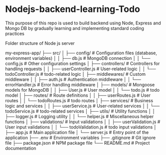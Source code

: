 # Nodejs-backend-learning-Todo 

This purpose of this repo is used to build backend using Node, Express and Mongo DB by gradually learning and implementing standard coding practices

Folder structure of Node js server

my-express-app/
├── src/
│   ├── config/                  # Configuration files (database, environment variables)
│   │   ├── db.js                # MongoDB connection
│   │   └── config.js            # Other configuration settings
│   ├── controllers/             # Controllers for handling requests
│   │   ├── userController.js     # User-related logic
│   │   └── todoController.js  # todo-related logic
│   ├── middlewares/             # Custom middleware
│   │   ├── auth.js              # Authentication middleware
│   │   └── errorHandler.js       # Error handling middleware
│   ├── models/                  # Mongoose models for MongoDB
│   │   ├── User.js               # User model
│   │   └── todo.js            # todo model
│   ├── routes/                  # Route definitions
│   │   ├── userRoutes.js         # User routes
│   │   └── todoRoutes.js      # todo routes
│   ├── services/                # Business logic and services
│   │   ├── userService.js        # User-related services
│   │   └── todoService.js     # todo-related services
│   ├── utils/                   # Utility functions
│   │   ├── logger.js             # Logging utility
│   │   └── helper.js             # Miscellaneous helper functions
│   ├── validations/             # Input validations
│   │   ├── userValidation.js      # User input validations
│   │   └── todoValidation.js   # todo input validations
│   ├── app.js                   # Main application file
│   └── server.js                # Entry point of the application
├── .env                         # Environment variables
├── .gitignore                   # Git ignore file
├── package.json                 # NPM package file
└── README.md                    # Project documentation



